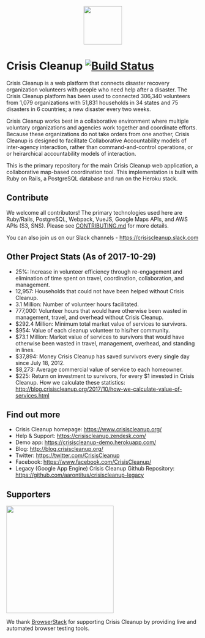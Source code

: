 <p align="center"><a href="https://www.crisiscleanup.org" target="_blank"><img width="100"src="https://www.crisiscleanup.org/assets/ccu-logo-balloons-2a4fa4ff9ee5ad03846e1d7bdb3cc71d.png"></a></p>

# Crisis Cleanup [![Build Status](https://circleci.com/gh/CrisisCleanup/crisiscleanup.png?style=shield)](https://circleci.com/gh/crisiscleanup/crisiscleanup)

Crisis Cleanup is a web platform that connects disaster recovery organization volunteers with people who need help after a disaster. The Crisis Cleanup platform has been used to connected 306,340 volunteers from 1,079 organizations with 51,831 households in 34 states and 75 disasters in 6 countries; a new disaster every two weeks.

Crisis Cleanup works best in a collaborative environment where multiple voluntary organizations and agencies work together and coordinate efforts. Because these organizations do not take orders from one another, Crisis Cleanup is designed to facilitate Collaborative Accountability models of inter-agency interaction, rather than command-and-control operations, or or heirarchical accountability models of interaction. 

This is the primary repository for the main Crisis Cleanup web application, a collaborative map-based coordination tool. This implementation is built with Ruby on Rails, a PostgreSQL database and run on the Heroku stack.

## Contribute

We welcome all contributors!  The primary technologies used here are Ruby/Rails, PostgreSQL, Webpack, VueJS, Google Maps APIs, and AWS APIs (S3, SNS).  Please see [CONTRIBUTING.md](CONTRIBUTING.md) for more details.

You can also join us on our Slack channels - https://crisiscleanup.slack.com

Other Project Stats (As of 2017-10-29)
-------------

 - 25%: Increase in volunteer efficiency through re-engagement and elimination of time spent on travel, coordination, collaboration, and management.
 - 12,957: Households that could not have been helped without Crisis Cleanup.
 - 3.1 Million: Number of volunteer hours facilitated.
 - 777,000: Volunteer hours that would have otherwise been wasted in management, travel, and overhead without Crisis Cleanup.
 - $292.4 Million: Minimum total market value of services to survivors.
 - $954: Value of each cleanup volunteer to his/her community.
 - $73.1 Million: Market value of services to survivors that would have otherwise been wasted in travel, management, overhead, and standing in lines.
 - $37,894: Money Crisis Cleanup has saved survivors every single day since July 18, 2012.
 - $8,273: Average commercial value of service to each homeowner.
 - $225: Return on investment to survivors, for every $1 invested in Crisis Cleanup.
How we calculate these statistics: http://blog.crisiscleanup.org/2017/10/how-we-calculate-value-of-services.html

Find out more
-------------

 - Crisis Cleanup homepage: https://www.crisiscleanup.org/
 - Help & Support: https://crisiscleanup.zendesk.com/
 - Demo app: https://crisiscleanup-demo.herokuapp.com/
 - Blog: http://blog.crisiscleanup.org/
 - Twitter: https://twitter.com/CrisisCleanup
 - Facebook: https://www.facebook.com/CrisisCleanup/
 - Legacy (Google App Engine) Crisis Cleanup Github Repository: https://github.com/aarontitus/crisiscleanup-legacy

## Supporters
<img src="http://www.browserstack.com/images/layout/browserstack-logo-600x315.png" width="280"/>

We thank [BrowserStack](http://www.browserstack.com) for supporting Crisis Cleanup by providing live and automated browser testing tools.
